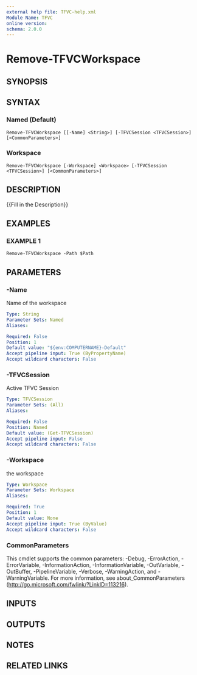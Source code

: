 ```yaml
---
external help file: TFVC-help.xml
Module Name: TFVC
online version:
schema: 2.0.0
---
```


# Remove-TFVCWorkspace

## SYNOPSIS

## SYNTAX

### Named (Default)
```
Remove-TFVCWorkspace [[-Name] <String>] [-TFVCSession <TFVCSession>] [<CommonParameters>]
```

### Workspace
```
Remove-TFVCWorkspace [-Workspace] <Workspace> [-TFVCSession <TFVCSession>] [<CommonParameters>]
```

## DESCRIPTION
{{Fill in the Description}}

## EXAMPLES

### EXAMPLE 1
```
Remove-TFVCWorkspace -Path $Path
```

## PARAMETERS

### -Name
Name of the workspace

```yaml
Type: String
Parameter Sets: Named
Aliases:

Required: False
Position: 1
Default value: "${env:COMPUTERNAME}-Default"
Accept pipeline input: True (ByPropertyName)
Accept wildcard characters: False
```

### -TFVCSession
Active TFVC Session

```yaml
Type: TFVCSession
Parameter Sets: (All)
Aliases:

Required: False
Position: Named
Default value: (Get-TFVCSession)
Accept pipeline input: False
Accept wildcard characters: False
```

### -Workspace
the workspace

```yaml
Type: Workspace
Parameter Sets: Workspace
Aliases:

Required: True
Position: 1
Default value: None
Accept pipeline input: True (ByValue)
Accept wildcard characters: False
```

### CommonParameters
This cmdlet supports the common parameters: -Debug, -ErrorAction, -ErrorVariable, -InformationAction, -InformationVariable, -OutVariable, -OutBuffer, -PipelineVariable, -Verbose, -WarningAction, and -WarningVariable. For more information, see about_CommonParameters (http://go.microsoft.com/fwlink/?LinkID=113216).

## INPUTS

## OUTPUTS

## NOTES

## RELATED LINKS
